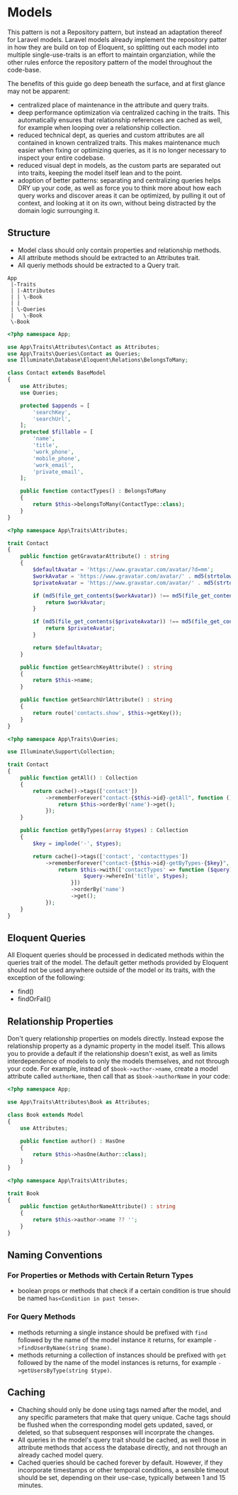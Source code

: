 # Models
This pattern is not a Repository pattern, but instead an adaptation thereof for Laravel models. Laravel models already implement the repository patter in how they are build on top of Eloquent, so splitting out each model into multiple single-use-traits is an effort to maintain organziation, while the other rules enforce the repository pattern of the model throughout the code-base.

The benefits of this guide go deep beneath the surface, and at first glance may not be apparent:
- centralized place of maintenance in the attribute and query traits.
- deep performance optimization via centralized caching in the traits. This automatically ensures that relationship
  references are cached as well, for example when looping over a relationship collection.
- reduced technical dept, as queries and custom attributes are all contained in known centralized traits. This makes
  maintenance much easier when fixing or optimizing queries, as it is no longer necessary to inspect your entire codebase.
- reduced visual dept in models, as the custom parts are separated out into traits, keeping the model itself lean and
  to the point.
- adoption of better patterns: separating and centralizing queries helps DRY up your code, as well as force you to
  think more about how each query works and discover areas it can be optimized, by pulling it out of context, and
  looking at it on its own, without being distracted by the domain logic surrounging it.

## Structure
- Model class should only contain properties and relationship methods.
- All attribute methods should be extracted to an Attributes trait.
- All queriy methods should be extracted to a Query trait.

```
App
 |-Traits
 | |-Attributes
 | | \-Book
 | |
 | \-Queries
 |   \-Book
 \-Book
```

```php
<?php namespace App;

use App\Traits\Attributes\Contact as Attributes;
use App\Traits\Queries\Contact as Queries;
use Illuminate\Database\Eloquent\Relations\BelongsToMany;

class Contact extends BaseModel
{
    use Attributes;
    use Queries;

    protected $appends = [
        'searchKey',
        'searchUrl',
    ];
    protected $fillable = [
        'name',
        'title',
        'work_phone',
        'mobile_phone',
        'work_email',
        'private_email',
    ];

    public function contactTypes() : BelongsToMany
    {
        return $this->belongsToMany(ContactType::class);
    }
}
```

```php
<?php namespace App\Traits\Attributes;

trait Contact
{
    public function getGravatarAttribute() : string
    {
        $defaultAvatar = 'https://www.gravatar.com/avatar/?d=mm';
        $workAvatar = 'https://www.gravatar.com/avatar/' . md5(strtolower(trim($this->work_email))) . '?d=mm';
        $privateAvatar = 'https://www.gravatar.com/avatar/' . md5(strtolower(trim($this->private_email))) . '?d=mm';

        if (md5(file_get_contents($workAvatar)) !== md5(file_get_contents($defaultAvatar))) {
            return $workAvatar;
        }

        if (md5(file_get_contents($privateAvatar)) !== md5(file_get_contents($defaultAvatar))) {
            return $privateAvatar;
        }

        return $defaultAvatar;
    }

    public function getSearchKeyAttribute() : string
    {
        return $this->name;
    }

    public function getSearchUrlAttribute() : string
    {
        return route('contacts.show', $this->getKey());
    }
}
```

```php
<?php namespace App\Traits\Queries;

use Illuminate\Support\Collection;

trait Contact
{
    public function getAll() : Collection
    {
        return cache()->tags(['contact'])
            ->rememberForever("contact-{$this->id}-getAll", function () {
                return $this->orderBy('name')->get();
            });
    }

    public function getByTypes(array $types) : Collection
    {
        $key = implode('-', $types);

        return cache()->tags(['contact', 'contacttypes'])
            ->rememberForever("contact-{$this->id}-getByTypes-{$key}", function () use ($types) {
                return $this->with(['contactTypes' => function ($query) use ($types) {
                        $query->whereIn('title', $types);
                    }])
                    ->orderBy('name')
                    ->get();
            });
    }
}
```

## Eloquent Queries
All Eloquent queries should be processed in dedicated methods within the queries trait of the model. The default
 getter methods provided by Eloquent should not be used anywhere outside of the model or its traits, with the
 exception of the following:
  - find()
  - findOrFail()

## Relationship Properties
Don't query relationship properties on models directly. Instead expose the relationship property as a dynamic property in the model itself. This allows you to provide a default if the relationship doesn't exist, as well as limits interdependence of models to only the models themselves, and not through your code. For example, instead of `$book->author->name`, create a model attribute called `authorName`, then call that as `$book->authorName` in your code:

```php
<?php namespace App;

use App\Traits\Attributes\Book as Attributes;

class Book extends Model
{
    use Attributes;
    
    public function author() : HasOne
    {
        return $this->hasOne(Author::class);
    }
}
```

```php
<?php namespace App\Traits\Attributes;

trait Book
{
    public function getAuthorNameAttribute() : string
    {
        return $this->author->name ?? '';
    }
}
```

## Naming Conventions
### For Properties or Methods with Certain Return Types
- boolean props or methods that check if a certain condition is true should be named `has<Condition in past tense>`.

### For Query Methods
- methods returning a single instance should be prefixed with `find` followed by the name of the model instance it returns, for example `->findUserByName(string $name)`.
- methods returning a collection of instances should be prefixed with `get` followed by the name of the model instances is returns, for example `->getUsersByType(string $type)`.

## Caching
- Chaching should only be done using tags named after the model, and any specific parameters that make that query unique. Cache tags should be flushed when the corresponding model gets updated, saved, or deleted, so that subsequent responses will incorprate the changes.
- All queries in the model's query trait should be cached, as well those in attribute methods that access the database directly, and not through an already cached model query.
- Cached queries should be cached forever by default. However, if they incorporate timestamps or other temporal conditions, a sensible timeout should be set, depending on their use-case, typically between 1 and 15 minutes.
